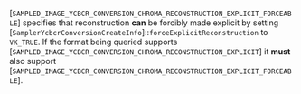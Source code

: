 [`SAMPLED_IMAGE_YCBCR_CONVERSION_CHROMA_RECONSTRUCTION_EXPLICIT_FORCEABLE`]
specifies that reconstruction  **can**  be forcibly made explicit by setting
[`SamplerYcbcrConversionCreateInfo`]::`forceExplicitReconstruction`
to `VK_TRUE`.
If the format being queried supports
[`SAMPLED_IMAGE_YCBCR_CONVERSION_CHROMA_RECONSTRUCTION_EXPLICIT`]
it  **must**  also support
[`SAMPLED_IMAGE_YCBCR_CONVERSION_CHROMA_RECONSTRUCTION_EXPLICIT_FORCEABLE`].
